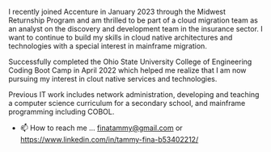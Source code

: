 I recently joined Accenture in January 2023 through the Midwest Returnship Program and am thrilled to be part of a cloud migration team as an analyst on the discovery and development team in the insurance sector. I want to continue to build my skills in cloud native architectures and technologies with a special interest in mainframe migration.  

Successfully completed the Ohio State University College of Engineering Coding Boot Camp in April 2022 which helped me realize that I am now pursuing my interest in clout native services and technologies. 

Previous IT work includes network administration, developing and teaching a computer science curriculum for a secondary school, and mainframe programming including COBOL. 

- 📫 How to reach me ... finatammy@gmail.com or https://www.linkedin.com/in/tammy-fina-b53402212/

